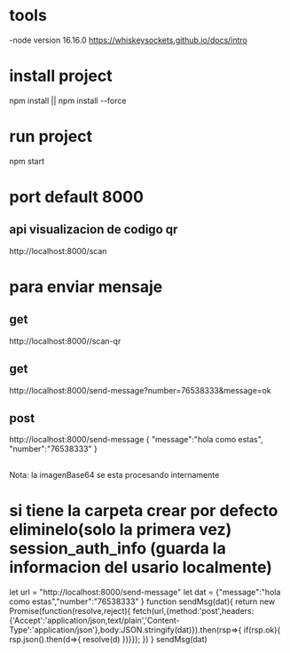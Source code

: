 # tools
-node version 16.16.0
https://whiskeysockets.github.io/docs/intro

# install project
npm install || npm install --force

# run project
npm start

# port default 8000

## api  visualizacion de codigo  qr
http://localhost:8000/scan

# para enviar mensaje
## get
http://localhost:8000//scan-qr

## get
http://localhost:8000/send-message?number=76538333&message=ok

## post
http://localhost:8000/send-message
{
"message":"hola como estas",
"number":"76538333"
}


##
Nota: la imagenBase64 se esta procesando internamente
# si tiene la carpeta crear por defecto eliminelo(solo la primera vez) session_auth_info (guarda la informacion del usario localmente)

let url = "http://localhost:8000/send-message"
let dat = {"message":"hola como estas","number":"76538333"  }
function sendMsg(dat){
  return new Promise(function(resolve,reject){
    fetch(url,{method:'post',headers:{'Accept':'application/json,text/plain','Content-Type':'application/json'},body:JSON.stringify(dat)}).then(rsp=>{ if(rsp.ok){ rsp.json().then(d=>{ resolve(d) })}});
  })
}
sendMsg(dat)